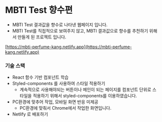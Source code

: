 # MBTI Test 향수편

- MBTI Test 결과값을 향수로 나타낸 웹페이지 입니다.  
- MBTI Test를 직접적으로 보여주지 않고, MBTI 결과값으로 향수를 추천하기 위해서 만들게 된 프로젝트 입니다.

[https://mbti-perfume-kang.netlify.app](https://mbti-perfume-kang.netlify.app)

### 기술 스택
- React 함수 기반 컴포넌트 학습
- Styled-components 를 사용하여 스타일 적용하기
    - 계속적으로 사용해야되는 버튼이나 메인이 되는 페이지를 컴포넌트 단위로 스타일을 적용하기 위해서 styled-components를 이용하였습니다.
- PC환경에 맞추어 작업, 모바일 화면 반응 미제공
    - PC환경에 맞춰서 Chrome에서 작업한 화면입니다.
- Netlify 로 배포하기
